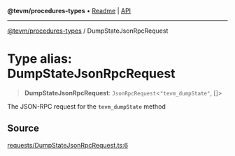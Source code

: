 **@tevm/procedures-types** • [Readme](../README.md) \| [API](../globals.md)

***

[@tevm/procedures-types](../README.md) / DumpStateJsonRpcRequest

# Type alias: DumpStateJsonRpcRequest

> **DumpStateJsonRpcRequest**: `JsonRpcRequest`\<`"tevm_dumpState"`, []\>

The JSON-RPC request for the `tevm_dumpState` method

## Source

[requests/DumpStateJsonRpcRequest.ts:6](https://github.com/evmts/tevm-monorepo/blob/main/packages/procedures-types/src/requests/DumpStateJsonRpcRequest.ts#L6)
